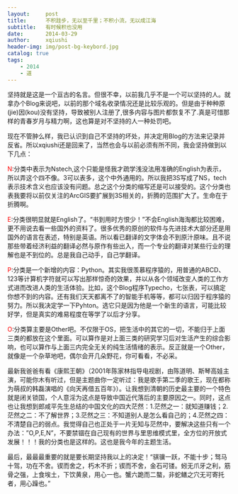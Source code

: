 ```yaml
---
layout:     post
title:      不积跬步，无以至千里；不积小流，无以成江海 
subtitle:   有时候积也没用
date:       2014-03-29
author:     xqiushi
header-img: img/post-bg-keybord.jpg
catalog: true
tags:
    - 2014
    - 道
---
```




<p>坚持就是这是一个亘古的名言。但很不幸，以前我几乎不是一个可以坚持的人。就拿办个Blog来说吧，以前的那个域名收录情况还是比较乐观的。但是由于种种原(jie)因(kou)没有坚持，导致被别人注册了,很多内容与图片都恢复不了.真是可惜那样的青春岁月与精力啊，这也算是对不坚持的人一种处罚吧。</p>  <p>现在不管肿么样，我已认识到自己不坚持的坏处，并决定用Blog的方法来记录并反省。所以xqiushi还是回来了，当然也会与以前必须有所不同，我会坚持做到以下几点：</p>  <p><font color="#ff0000">N</font>:分类中表示为Nstech,这个只能是怪我才疏学浅没法用准确的English为表示，所以弄这个四不像。3可以表多，这个中外通用的。所以我把3S写成了NS，tech表示技术含义也应该没有问题。总之这个分类的缩写还是可以接受的。这个分类也表我要将以前仅关注的ArcGIS要扩展到3S相关的，折腾的范围扩大了。生命在于折腾啊。</p>  <p><font color="#ff0000">E</font>:分类很明显就是English了。“书到用时方恨少！”不会English海淘都比较困难，更不用说去看一些国外的资料了。很多优秀的原创的软件与先进技术大部分还是用国外的语言在表述，特别是英语。所以看已翻译的文字体会不到原汁原味。且不说那些带着经济利益的翻译必然与原作有些出入，而一个专业的翻译对某些行业的理解也是不到位的。总是我自己动手，自己学翻译。</p>  <p><font color="#ff0000">P</font>:分类是一个新增的内容：Python。其实我很羡慕程序猿的，用普通的ABCD、123等计算机字符就可以写出那样惊奇的效果，并以从各个领域改变人类的工作方式进而改进人类的生活体验。比如，这个Blog程序Typecho，七张表，可以搞定你想不到的内容。还有我们天天都离不了的智能手机等等，都可以归因于程序猿的努力。所以我决定学一下Pyhton。选它只是因为他是一个新生的语言，可能比较好学，但是真实的难易程度在等学了以后才分享。</p>  <p><font color="#ff0000">O</font>:分类算主要是Other吧。不仅限于OS，把生活中的其它的一切，不能归于上面三类的都放在这个里面。可以算作是对上面三类的研究学习后对生活产生的综合影响，也可以算作与上面三内完全无关的纯生活情绪的表示。反正就是一个Other，就像是一个杂草地吧，偶尔会开几朵野花，你可看看，不必采。</p>  <p>最新我爸爸有看《康熙王朝》（2001年陈家林指导电视剧，由陈道明、斯琴高娃主演，可能你木有听过，但是主题曲你一定听过：我是歌手第二季的歌王，现在都称为萌叔的韩磊演唱的《向天再借五百年》）。让我想到清朝的历史最主要的一个特色就是闭关锁国，个人意淫为这点是导致中国近代落后的主要原因之一。同时，这点也让我想到郎咸平先生总结的中国文化的四大茫然：1.茫然之一：就知道赚钱；2.茫然之二：不了解世界；3.茫然之三：不知道别人是怎么看自己的；4.茫然之四：不清楚自己的弱点。我觉得自己也正处于一片无知与茫然中，要解决这些只有一个办法：”O,P,E,N”，不要禁锢在自己现有的世界与里思维模式里，全方位的开放式发展！！！我的分类也是这样的。这也是我今年的主题生活。</p>  <p>最后，最最最重要的就是要长期坚持我以上的决定！“骐骥一跃，不能十步；驽马十驾，功在不舍。锲而舍之，朽木不折；锲而不舍，金石可镂。蚓无爪牙之利，筋骨之强，上食埃土，下饮黄泉，用心一也。蟹六跪而二螯，非蛇鳝之穴无可寄托者，用心躁也。”</p>